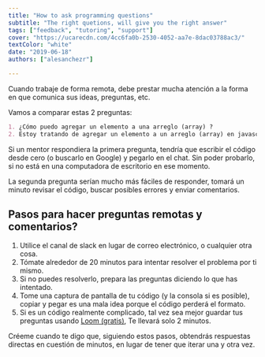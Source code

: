 ```yaml
---
title: "How to ask programming questions"
subtitle: "The right quetions, will give you the right answer"
tags: ["feedback", "tutoring", "support"]
cover: "https://ucarecdn.com/4cc6fa0b-2530-4052-aa7e-8dac03788ac3/"
textColor: "white"
date: "2019-06-18"
authors: ["alesanchezr"]

---
```


Cuando trabaje de forma remota, debe prestar mucha atención a la forma en que comunica sus ideas, preguntas, etc.

Vamos a comparar estas 2 preguntas:
```md
1. ¿Cómo puedo agregar un elemento a una arreglo (array) ?
2. Estoy tratando de agregar un elemento a un arreglo (array) en javascript, este es mi código pero no funciona (captura de pantalla), ¿qué estoy haciendo mal?
```

Si un mentor respondiera la primera pregunta, tendría que escribir el código desde cero (o buscarlo en Google) y pegarlo en el chat. Sin poder probarlo, si no está en una computadora de escritorio en ese momento.

La segunda pregunta serían mucho más fáciles de responder, tomará un minuto revisar el código, buscar posibles errores y enviar comentarios.

## Pasos para hacer preguntas remotas y comentarios?

1. Utilice el canal de slack en lugar de correo electrónico, o cualquier otra cosa.
2. Tómate alrededor de 20 minutos para intentar resolver el problema por ti mismo.
3. Si no puedes resolverlo, prepara las preguntas diciendo lo que has intentado.
4. Tome una captura de pantalla de tu código (y la consola si es posible), copiar y pegar es una mala idea porque el código perderá el formato.
5. Si es un código realmente complicado, tal vez sea mejor guardar tus preguntas usando [Loom (gratis)](https://www.loom.com/), Te llevará solo 2 minutos.

Créeme cuando te digo que, siguiendo estos pasos, obtendrás respuestas directas en cuestión de minutos, en lugar de tener que iterar una y otra vez.
